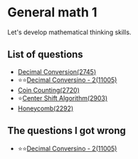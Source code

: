 General math 1
================
Let's develop mathematical thinking skills.

List of questions
-------------------

- [Decimal Conversion(2745)](https://github.com/yoru4890/coding_test/blob/main/baekjoon/general_math_1/2745.md)
- ⭐⭐[Decimal Conversino - 2(11005)](https://github.com/yoru4890/coding_test/blob/main/baekjoon/general_math_1/11005.md)
- [Coin Counting(2720)](https://github.com/yoru4890/coding_test/blob/main/baekjoon/general_math_1/2720.md)
- ⭐[Center Shift Algorithm(2903)](https://github.com/yoru4890/coding_test/blob/main/baekjoon/general_math_1/2903.md)
- [Honeycomb(2292)](https://github.com/yoru4890/coding_test/blob/main/baekjoon/general_math_1/2292.md)

The questions I got wrong
-------------

- ⭐⭐[Decimal Conversino - 2(11005)](https://github.com/yoru4890/coding_test/blob/main/baekjoon/general_math_1/11005.md)
